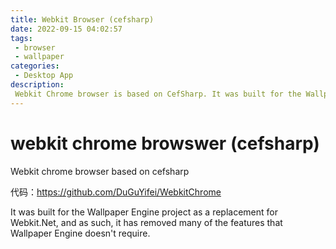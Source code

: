 ```yaml
---
title: Webkit Browser (cefsharp)
date: 2022-09-15 04:02:57
tags:
 - browser
 - wallpaper
categories:
 - Desktop App
description:
 Webkit Chrome browser is based on CefSharp. It was built for the Wallpaper Engine project as a replacement for Webkit.Net, and as such, it has removed many of the features that Wallpaper Engine doesn't require.
---
```


# webkit chrome browswer (cefsharp)
Webkit chrome browser based on cefsharp

代码：https://github.com/DuGuYifei/WebkitChrome

It was built for the Wallpaper Engine project as a replacement for Webkit.Net, and as such, it has removed many of the features that Wallpaper Engine doesn't require.